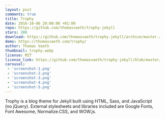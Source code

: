 ```yaml
---
layout: post
comments: true
title: Trophy
date: 2016-10-06 20:00:00 +01:00
repo: https://github.com/thomasvaeth/trophy-jekyll
stars: 288
download: https://github.com/thomasvaeth/trophy-jekyll/archive/master.zip
demo: https://thomasvaeth.com/trophy/
author: Thomas Vaeth
thumbnail: trophy.webp
license: MIT
license_link: https://github.com/thomasvaeth/trophy-jekyll/blob/master/LICENSE.txt
carousel:
 - 'screenshot-1.png'
 - 'screenshot-2.png'
 - 'screenshot-3.png'
 - 'screenshot-4.png'
 - 'screenshot-5.png'
---
```


Trophy is a blog theme for Jekyll built using HTML, Sass, and JavaScript (no jQuery). External stylesheets and libraries included are Google Fonts, Font Awesome, Normalize.CSS, and WOW.js.
